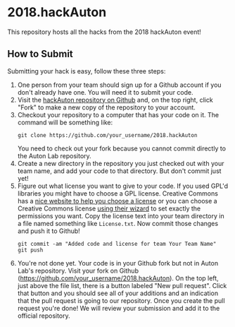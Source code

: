 # 2018.hackAuton

This repository hosts all the hacks from the 2018 hackAuton event!

## How to Submit

Submitting your hack is easy, follow these three steps:

1. One person from your team should sign up for a Github account if you don't already have one. You will need it to submit your code.
2. Visit the [hackAuton repository on Github](https://github.com/autonlab/2018.hackAuton) and, on the top right, click "Fork" to make a new copy of the repository to your account.
3. Checkout your repository to a computer that has your code on it. The command will be something like:
    ```
    git clone https://github.com/your_username/2018.hackAuton
    ```
    You need to check out your fork because you cannot commit directly to the Auton Lab repository.
4. Create a new directory in the repository you just checked out with your team name, and add your code to that directory. But don't commit just yet!
5. Figure out what license you want to give to your code. If you used GPL'd libraries you might have to choose a GPL license. Creative Commons has a [nice website to help you choose a license](https://choosealicense.com/) or you can choose a Creative Commons license [using their wizard](https://creativecommons.org/share-your-work/) to set exactly the permissions you want. Copy the license text into your team directory in a file named something like `License.txt`. Now commit those changes and push it to Github!
    ```
    git commit -am "Added code and license for team Your Team Name"
    git push
    ```
6. You're not done yet. Your code is in your Github fork but not in Auton Lab's repository. Visit your fork on Github (https://github.com/your_username/2018.hackAuton). On the top left, just above the file list, there is a button labeled "New pull request". Click that button and you should see all of your additions and an indication that the pull request is going to our repository. Once you create the pull request you're done! We will review your submission and add it to the official repository.
